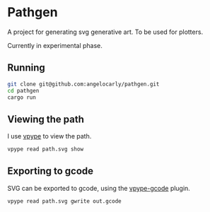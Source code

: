 # Pathgen

A project for generating svg generative art. To be used for plotters.

Currently in experimental phase.

## Running

```bash
git clone git@github.com:angelocarly/pathgen.git
cd pathgen
cargo run
```

## Viewing the path

I use [vpype](https://github.com/abey79/vpype) to view the path.

```bash
vpype read path.svg show
```

## Exporting to gcode

SVG can be exported to gcode, using the [vpype-gcode](https://github.com/plottertools/vpype-gcode) plugin.

```bash
vpype read path.svg gwrite out.gcode
```